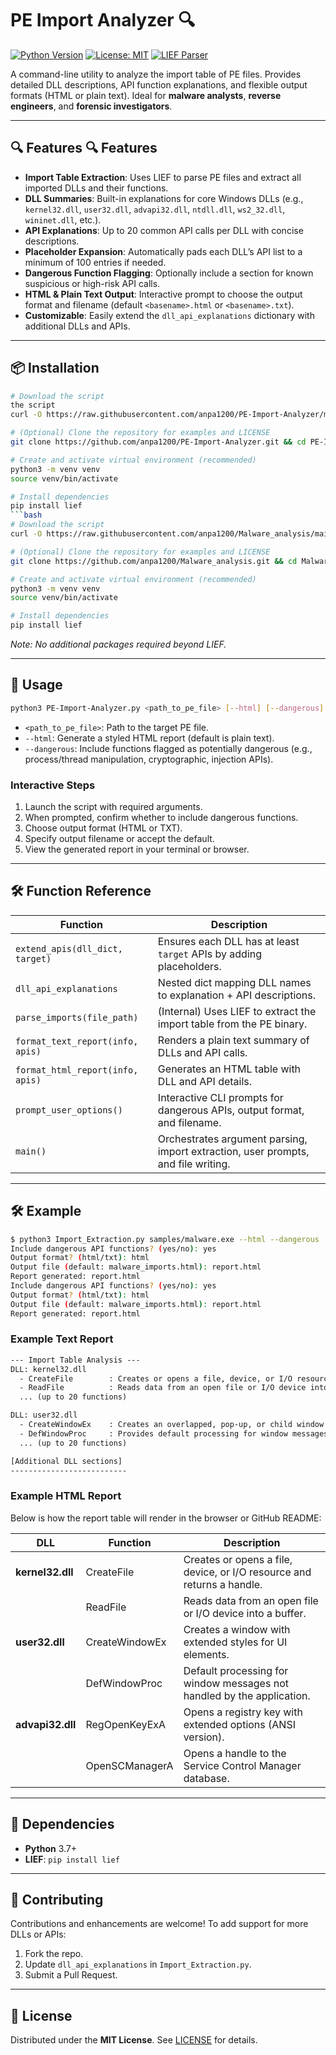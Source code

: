 # PE Import Analyzer 🔍

[![Python Version](https://img.shields.io/badge/python-3.7%2B-blue.svg)](https://www.python.org/)
[![License: MIT](https://img.shields.io/badge/License-MIT-yellow.svg)](LICENSE)
[![LIEF Parser](https://img.shields.io/badge/LIEF-Parser-orange.svg)](https://lief.quarkslab.com/)

A command-line utility to analyze the import table of PE files. Provides detailed DLL descriptions, API function explanations, and flexible output formats (HTML or plain text). Ideal for **malware analysts**, **reverse engineers**, and **forensic investigators**.

---

## 🔍 Features 🔍 Features

- **Import Table Extraction**: Uses LIEF to parse PE files and extract all imported DLLs and their functions.
- **DLL Summaries**: Built-in explanations for core Windows DLLs (e.g., `kernel32.dll`, `user32.dll`, `advapi32.dll`, `ntdll.dll`, `ws2_32.dll`, `wininet.dll`, etc.).
- **API Explanations**: Up to 20 common API calls per DLL with concise descriptions.
- **Placeholder Expansion**: Automatically pads each DLL’s API list to a minimum of 100 entries if needed.
- **Dangerous Function Flagging**: Optionally include a section for known suspicious or high-risk API calls.
- **HTML & Plain Text Output**: Interactive prompt to choose the output format and filename (default `<basename>.html` or `<basename>.txt`).
- **Customizable**: Easily extend the `dll_api_explanations` dictionary with additional DLLs and APIs.

---

## 📦 Installation

```bash
# Download the script
the script
curl -O https://raw.githubusercontent.com/anpa1200/PE-Import-Analyzer/main/PE-Import-Analyzer.py

# (Optional) Clone the repository for examples and LICENSE
git clone https://github.com/anpa1200/PE-Import-Analyzer.git && cd PE-Import-Analyzer

# Create and activate virtual environment (recommended)
python3 -m venv venv
source venv/bin/activate

# Install dependencies
pip install lief
```bash
# Download the script
curl -O https://raw.githubusercontent.com/anpa1200/Malware_analysis/main/PE-Import-Analyzer.py

# (Optional) Clone the repository for examples and LICENSE
git clone https://github.com/anpa1200/Malware_analysis.git && cd Malware_analysis

# Create and activate virtual environment (recommended)
python3 -m venv venv
source venv/bin/activate

# Install dependencies
pip install lief
```  
*Note: No additional packages required beyond LIEF.*

---

## 🚀 Usage

```bash
python3 PE-Import-Analyzer.py <path_to_pe_file> [--html] [--dangerous]
```

- `<path_to_pe_file>`: Path to the target PE file.
- `--html`: Generate a styled HTML report (default is plain text).
- `--dangerous`: Include functions flagged as potentially dangerous (e.g., process/thread manipulation, cryptographic, injection APIs).

### Interactive Steps
1. Launch the script with required arguments.
2. When prompted, confirm whether to include dangerous functions.
3. Choose output format (HTML or TXT).
4. Specify output filename or accept the default.
5. View the generated report in your terminal or browser.

---

## 🛠️ Function Reference

| Function                          | Description                                                                                   |
| --------------------------------- | --------------------------------------------------------------------------------------------- |
| `extend_apis(dll_dict, target)`   | Ensures each DLL has at least `target` APIs by adding placeholders.                           |
| `dll_api_explanations`            | Nested dict mapping DLL names to explanation + API descriptions.                              |
| `parse_imports(file_path)`        | (Internal) Uses LIEF to extract the import table from the PE binary.                          |
| `format_text_report(info, apis)`  | Renders a plain text summary of DLLs and API calls.                                           |
| `format_html_report(info, apis)`  | Generates an HTML table with DLL and API details.                                             |
| `prompt_user_options()`           | Interactive CLI prompts for dangerous APIs, output format, and filename.                     |
| `main()`                          | Orchestrates argument parsing, import extraction, user prompts, and file writing.             |

---

## 🛠️ Example

```bash
$ python3 Import_Extraction.py samples/malware.exe --html --dangerous
Include dangerous API functions? (yes/no): yes
Output format? (html/txt): html
Output file (default: malware_imports.html): report.html
Report generated: report.html
Include dangerous API functions? (yes/no): yes
Output format? (html/txt): html
Output file (default: malware_imports.html): report.html
Report generated: report.html
```

### Example Text Report

```txt
--- Import Table Analysis ---
DLL: kernel32.dll
  - CreateFile        : Creates or opens a file, device, or I/O resource and returns a handle.
  - ReadFile          : Reads data from an open file or I/O device into a buffer.
  ... (up to 20 functions)

DLL: user32.dll
  - CreateWindowEx    : Creates an overlapped, pop-up, or child window with extended styles.
  - DefWindowProc     : Provides default processing for window messages not handled by the window procedure.
  ... (up to 20 functions)

[Additional DLL sections]
--------------------------
```

### Example HTML Report

Below is how the report table will render in the browser or GitHub README:

| DLL            | Function         | Description                                                                                      |
|--------------- | ---------------- | ------------------------------------------------------------------------------------------------ |
| **kernel32.dll** | CreateFile       | Creates or opens a file, device, or I/O resource and returns a handle.                           |
|                | ReadFile         | Reads data from an open file or I/O device into a buffer.                                       |
| **user32.dll**   | CreateWindowEx   | Creates a window with extended styles for UI elements.                                          |
|                | DefWindowProc    | Default processing for window messages not handled by the application.                          |
| **advapi32.dll** | RegOpenKeyExA    | Opens a registry key with extended options (ANSI version).                                       |
|                | OpenSCManagerA   | Opens a handle to the Service Control Manager database.                                          |

---

## 🔗 Dependencies

- **Python** 3.7+
- **LIEF**: `pip install lief`

---

## 🤝 Contributing

Contributions and enhancements are welcome! To add support for more DLLs or APIs:
1. Fork the repo.
2. Update `dll_api_explanations` in `Import_Extraction.py`.
3. Submit a Pull Request.

---

## 📜 License

Distributed under the **MIT License**. See [LICENSE](LICENSE) for details.

